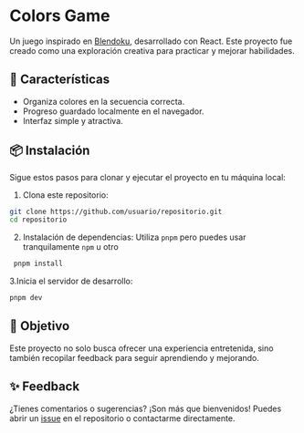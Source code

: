 # Colors Game

Un juego inspirado en [Blendoku](https://blendoku.com/), desarrollado con React. Este proyecto fue creado como una exploración creativa para practicar y mejorar habilidades.

## 🚀 Características

- Organiza colores en la secuencia correcta.
- Progreso guardado localmente en el navegador.
- Interfaz simple y atractiva.

## 📦 Instalación

Sigue estos pasos para clonar y ejecutar el proyecto en tu máquina local:

1. Clona este repositorio:

```bash
git clone https://github.com/usuario/repositorio.git
cd repositorio
```

2. Instalación de dependencias: Utiliza `pnpm` pero puedes usar tranquilamente `npm` u otro

```bash
 pnpm install
```

3.Inicia el servidor de desarrollo:

```bash
pnpm dev
```

## 🎯 Objetivo

Este proyecto no solo busca ofrecer una experiencia entretenida, sino también recopilar feedback para seguir aprendiendo y mejorando.

## ✨ Feedback

¿Tienes comentarios o sugerencias? ¡Son más que bienvenidos! Puedes abrir un [issue](https://github.com/jorgench/colors-game/issues) en el repositorio o contactarme directamente.
